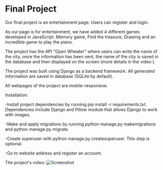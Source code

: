 # Final Project

Our final project is an entertainment page. Users can register and login.

As our page is for entertainment, we have added 4 different games developed in JavaScript. Memory game, Find the treasure, Drawing and an incredible game to play the piano.

The project has the API "Open Wheater" where users can write the name of the city, once the information has been sent, the name of the city is saved in the database and then displayed on the screen (more details in the video ).

The project was built using Django as a backend framework. All generated information are saved in database (SQLite by default).

All webpages of the project are mobile-responsive.


Installation:

-Install project dependencies by running pip install -r requirements.txt. Dependencies include Django and Pillow module that allows Django to work with images.

-Make and apply migrations by running python manage.py makemigrations and python manage.py migrate.

-Create superuser with python manage.py createsuperuser. This step is optional.

-Go to website address and register an account.

The project's video: 
![Screenshot](static/img/page.png)